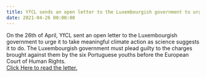 ```yaml
---
title: YfCL sends an open letter to the Luxembourgish government to urgently take action
date: 2021-04-26 00:00:00
---
```


On the 26th of April, YfCL sent an open letter to the Luxembourgish government to urge it to take meaningful climate action as science suggests it to do.
The Luxembourgish government must plead guilty to the charges brought against them by the six Portuguese youths before the European Court of Human Rights.
<br>
<a href="{{ site.baseurl }}/assets/Letter-EN.pdf">Click Here to read the letter.</a>

